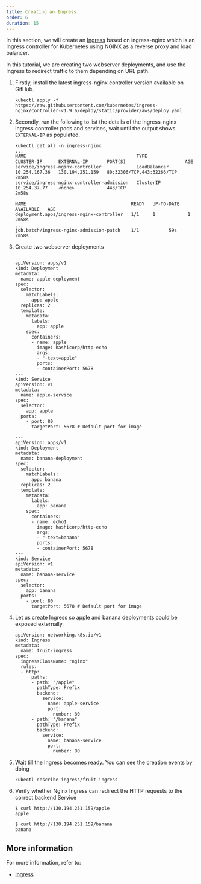 ```yaml
---
title: Creating an Ingress
order: 6
duration: 15
---
```


In this section, we will create an [Ingress](https://kubernetes.io/docs/concepts/services-networking/ingress/)
based on ingress-nginx which is an Ingress controller for Kubernetes using NGINX as a reverse
proxy and load balancer.

In this tutorial, we are creating two webserver deployments, and use the
Ingress to redirect traffic to them depending on URL path.


1. Firstly, install the latest ingress-nginx controller version available on GitHub.

   ```
   kubectl apply -f https://raw.githubusercontent.com/kubernetes/ingress-nginx/controller-v1.9.6/deploy/static/provider/aws/deploy.yaml
   ```

2. Secondly, run the following to list the details of the ingress-nginx ingress controller pods and services, wait until the output
   shows `EXTERNAL-IP` as populated.

   ```
   kubectl get all -n ingress-nginx
   ...
   NAME                                         TYPE           CLUSTER-IP      EXTERNAL-IP       PORT(S)                      AGE
   service/ingress-nginx-controller             LoadBalancer   10.254.167.36   130.194.251.159   80:32306/TCP,443:32266/TCP   2m58s
   service/ingress-nginx-controller-admission   ClusterIP      10.254.37.77    <none>            443/TCP                      2m58s

   NAME                                       READY   UP-TO-DATE   AVAILABLE   AGE
   deployment.apps/ingress-nginx-controller   1/1     1            1           2m58s
   ...
   job.batch/ingress-nginx-admission-patch    1/1           59s        2m58s
   ```

3. Create two webserver deployments

   ```
   ---
   apiVersion: apps/v1
   kind: Deployment
   metadata:
     name: apple-deployment
   spec:
     selector:
       matchLabels:
         app: apple
     replicas: 2
     template:
       metadata:
         labels:
           app: apple
       spec:
         containers:
         - name: apple
           image: hashicorp/http-echo
           args:
           - "-text=apple"
           ports:
           - containerPort: 5678
   ---
   kind: Service
   apiVersion: v1
   metadata:
     name: apple-service
   spec:
     selector:
       app: apple
     ports:
       - port: 80
         targetPort: 5678 # Default port for image
   ```

   ```
   ---
   apiVersion: apps/v1
   kind: Deployment
   metadata:
     name: banana-deployment
   spec:
     selector:
       matchLabels:
         app: banana
     replicas: 2
     template:
       metadata:
         labels:
           app: banana
       spec:
         containers:
         - name: echo1
           image: hashicorp/http-echo
           args:
           - "-text=banana"
           ports:
           - containerPort: 5678
   ---
   kind: Service
   apiVersion: v1
   metadata:
     name: banana-service
   spec:
     selector:
       app: banana
     ports:
       - port: 80
         targetPort: 5678 # Default port for image
   ```

4. Let us create Ingress so apple and banana deployments could be exposed externally.

   ```
   apiVersion: networking.k8s.io/v1
   kind: Ingress
   metadata:
     name: fruit-ingress
   spec:
     ingressClassName: "nginx"
     rules:
     - http:
         paths:
         - path: "/apple"
           pathType: Prefix
           backend:
             service:
               name: apple-service
               port:
                 number: 80
         - path: "/banana"
           pathType: Prefix
           backend:
             service:
               name: banana-service
               port:
                 number: 80
   ```

5. Wait till the Ingress becomes ready. You can see the creation events by doing

   ```
   kubectl describe ingress/fruit-ingress
   ```

6. Verify whether Nginx Ingress can redirect the HTTP requests to the correct backend Service

   ```
   $ curl http://130.194.251.159/apple
   apple

   $ curl http://130.194.251.159/banana
   banana
   ```


## More information

For more information, refer to:

- [Ingress](https://kubernetes.io/docs/concepts/services-networking/ingress/)

